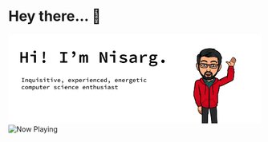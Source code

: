 # Hey there... 👋
<img src="https://raw.githubusercontent.com/nshah9856/nshah9856/master/hello.png" alt="Hello there!"/>

<img src="https://now-playing-spotify-nisarg.herokuapp.com/"  alt="Now Playing">

<!--
**nshah9856/nshah9856** is a ✨ _special_ ✨ repository because its `README.md` (this file) appears on your GitHub profile.

Here are some ideas to get you started:

- 🔭 I’m currently working on ...
- 🌱 I’m currently learning ...
- 👯 I’m looking to collaborate on ...
- 🤔 I’m looking for help with ...
- 💬 Ask me about ...
- 📫 How to reach me: ...
- 😄 Pronouns: ...
- ⚡ Fun fact: ...
-->
